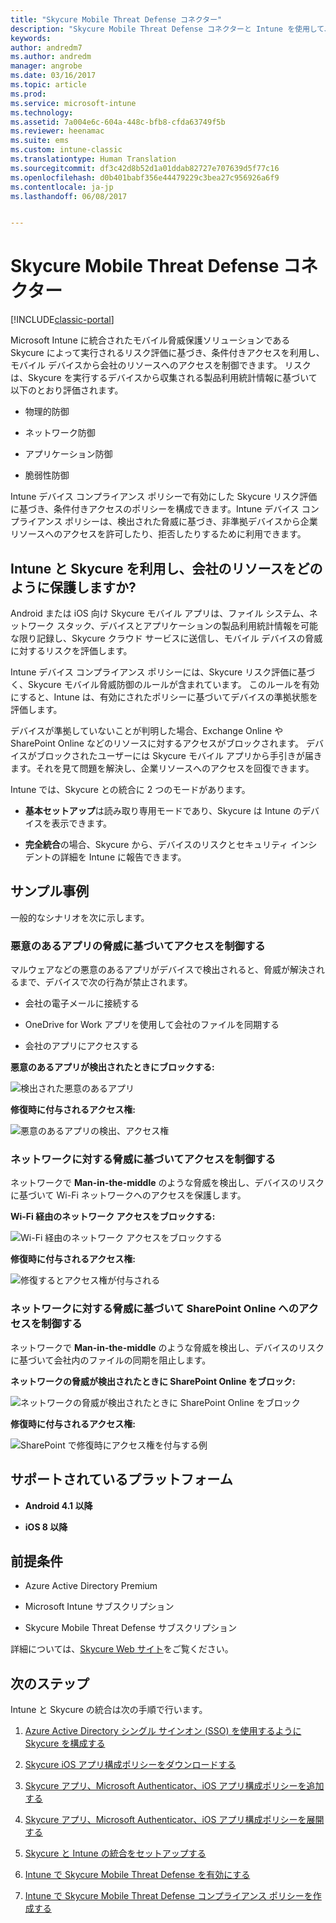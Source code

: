 ```yaml
---
title: "Skycure Mobile Threat Defense コネクター"
description: "Skycure Mobile Threat Defense コネクターと Intune を使用して、デバイス、ネットワーク、アプリケーションのリスクを基にして会社のリソースへのアクセスを保護します。"
keywords: 
author: andredm7
ms.author: andredm
manager: angrobe
ms.date: 03/16/2017
ms.topic: article
ms.prod: 
ms.service: microsoft-intune
ms.technology: 
ms.assetid: 7a004e6c-604a-448c-bfb8-cfda63749f5b
ms.reviewer: heenamac
ms.suite: ems
ms.custom: intune-classic
ms.translationtype: Human Translation
ms.sourcegitcommit: df3c42d8b52d1a01ddab82727e707639d5f77c16
ms.openlocfilehash: d0b401babf356e44479229c3bea27c956926a6f9
ms.contentlocale: ja-jp
ms.lasthandoff: 06/08/2017


---
```


# <a name="skycure-mobile-threat-defense-connector"></a>Skycure Mobile Threat Defense コネクター

[!INCLUDE[classic-portal](../includes/classic-portal.md)]

Microsoft Intune に統合されたモバイル脅威保護ソリューションである Skycure によって実行されるリスク評価に基づき、条件付きアクセスを利用し、モバイル デバイスから会社のリソースへのアクセスを制御できます。 リスクは、Skycure を実行するデバイスから収集される製品利用統計情報に基づいて以下のとおり評価されます。

-   物理的防御

-   ネットワーク防御

-   アプリケーション防御

-   脆弱性防御

Intune デバイス コンプライアンス ポリシーで有効にした Skycure リスク評価に基づき、条件付きアクセスのポリシーを構成できます。Intune デバイス コンプライアンス ポリシーは、検出された脅威に基づき、非準拠デバイスから企業リソースへのアクセスを許可したり、拒否したりするために利用できます。

## <a name="how-do-intune-and-skycure-help-protect-your-company-resources"></a>Intune と Skycure を利用し、会社のリソースをどのように保護しますか?

Android または iOS 向け Skycure モバイル アプリは、ファイル システム、ネットワーク スタック、デバイスとアプリケーションの製品利用統計情報を可能な限り記録し、Skycure クラウド サービスに送信し、モバイル デバイスの脅威に対するリスクを評価します。

Intune デバイス コンプライアンス ポリシーには、Skycure リスク評価に基づく、Skycure モバイル脅威防御のルールが含まれています。 このルールを有効にすると、Intune は、有効にされたポリシーに基づいてデバイスの準拠状態を評価します。

デバイスが準拠していないことが判明した場合、Exchange Online や SharePoint Online などのリソースに対するアクセスがブロックされます。 デバイスがブロックされたユーザーには Skycure モバイル アプリから手引きが届きます。それを見て問題を解決し、企業リソースへのアクセスを回復できます。

Intune では、Skycure との統合に 2 つのモードがあります。

-   **基本セットアップ**は読み取り専用モードであり、Skycure は Intune のデバイスを表示できます。

-   **完全統合**の場合、Skycure から、デバイスのリスクとセキュリティ インシデントの詳細を Intune に報告できます。

## <a name="sample-scenarios"></a>サンプル事例

一般的なシナリオを次に示します。

### <a name="control-access-based-on-threats-from-malicious-apps"></a>悪意のあるアプリの脅威に基づいてアクセスを制御する

マルウェアなどの悪意のあるアプリがデバイスで検出されると、脅威が解決されるまで、デバイスで次の行為が禁止されます。

-   会社の電子メールに接続する

-   OneDrive for Work アプリを使用して会社のファイルを同期する

-   会社のアプリにアクセスする

**悪意のあるアプリが検出されたときにブロックする:**

![検出された悪意のあるアプリ](../media/mtp/skycure-arch-1.png)

**修復時に付与されるアクセス権:**

![悪意のあるアプリの検出、アクセス権](../media/mtp/skycure-arch-2.png)

### <a name="control-access-based-on-threat-to-network"></a>ネットワークに対する脅威に基づいてアクセスを制御する

ネットワークで **Man-in-the-middle** のような脅威を検出し、デバイスのリスクに基づいて Wi-Fi ネットワークへのアクセスを保護します。

**Wi-Fi 経由のネットワーク アクセスをブロックする:**

![Wi-Fi 経由のネットワーク アクセスをブロックする](../media/mtp/skycure-arch-3.png)

**修復時に付与されるアクセス権:**

![修復するとアクセス権が付与される](../media/mtp/skycure-arch-4.png)

### <a name="control-access-to-sharepoint-online-based-on-threat-to-network"></a>ネットワークに対する脅威に基づいて SharePoint Online へのアクセスを制御する

ネットワークで **Man-in-the-middle** のような脅威を検出し、デバイスのリスクに基づいて会社内のファイルの同期を阻止します。

**ネットワークの脅威が検出されたときに SharePoint Online をブロック:**

![ネットワークの脅威が検出されたときに SharePoint Online をブロック](../media/mtp/skycure-arch-5.png)

**修復時に付与されるアクセス権:**

![SharePoint で修復時にアクセス権を付与する例](../media/mtp/skycure-arch-6.png)

## <a name="supported-platforms"></a>サポートされているプラットフォーム

-   **Android 4.1 以降**

-   **iOS 8 以降**

## <a name="pre-requisites"></a>前提条件

-   Azure Active Directory Premium

-   Microsoft Intune サブスクリプション

-   Skycure Mobile Threat Defense サブスクリプション

詳細については、[Skycure Web サイト](https://www.skycure.com/skycure-microsoft-integration/)をご覧ください。

## <a name="next-steps"></a>次のステップ

Intune と Skycure の統合は次の手順で行います。

1.  [Azure Active Directory シングル サインオン (SSO) を使用するように Skycure を構成する](/intune-classic/deploy-use/configure-skycure-to-use-azure-active-directory-single-sign-on)

2.  [Skycure iOS アプリ構成ポリシーをダウンロードする](/intune-classic/deploy-use/download-skycure-ios-app-configuration-policy)

3.  [Skycure アプリ、Microsoft Authenticator、iOS アプリ構成ポリシーを追加する](/intune-classic/deploy-use/add-skycure-apps-microsoft-authenticator-and-ios-app-configuration-policy)

4.  [Skycure アプリ、Microsoft Authenticator、iOS アプリ構成ポリシーを展開する](/intune-classic/deploy-use/deploy-skycure-apps-microsoft-authenticator-app-and-ios-app-configuration-policy)

5.  [Skycure と Intune の統合をセットアップする](/intune-classic/deploy-use/setup-the-skycure-integration-with-Intune)

6.  [Intune で Skycure Mobile Threat Defense を有効にする](/intune-classic/deploy-use/enable-skycure-mobile-threat-defense-in-intune)

7.  [Intune で Skycure Mobile Threat Defense コンプライアンス ポリシーを作成する](/intune-classic/deploy-use/create-skycure-mobile-threat-defense-compliance-policy)


